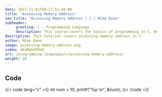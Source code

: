 ```yaml
---
date: 2017-11-01T00:17:51-04:00
title: "Accessing Memory Address"
seo_title: "Accessing Memory Address | C | Mike Dane"
subheader:
     greeting: C - Programming Language
     description: This course covers the basics of programming in C. Work your way through the videos/articles and I'll teach you everything you need to know to start your programming journey!
description: This tutorial covers accessing memory address in C.
author: Mike Dane
image: accessing-memory-address.png
video: mEaMpbVGRaQ
url: /programming-languages/c/accessing-memory-address/
weight: 26
---
```


## Code

{{< code lang="c" >}}
int num = 10;
printf("%p \n", &num);
{{< /code >}}